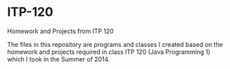ITP-120
=======

Homework and Projects from ITP 120

The files in this repository are programs and classes I created based on the homework
and projects required in class ITP 120 (Java Programming 1) which I took in the Summer of 2014.  
